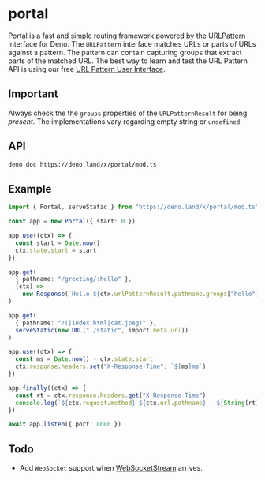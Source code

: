 # portal

Portal is a fast and simple routing framework powered by the
[URLPattern](https://developer.mozilla.org/en-US/docs/Web/API/URL_Pattern_API)
interface for Deno. The `URLPattern` interface matches URLs or parts of URLs
against a pattern. The pattern can contain capturing groups that extract parts
of the matched URL. The best way to learn and test the URL Pattern API is using
our free [URL Pattern User Interface](https://dev.zaubrik.com/urlpattern/).

## Important

Always check the the `groups` properties of the `URLPatternResult` for being
_present_. The implementations vary regarding empty string or `undefined`.

## API

```bash
deno doc https://deno.land/x/portal/mod.ts
```

## Example

```ts
import { Portal, serveStatic } from "https://deno.land/x/portal/mod.ts"

const app = new Portal({ start: 0 })

app.use((ctx) => {
  const start = Date.now()
  ctx.state.start = start
})

app.get(
  { pathname: "/greeting/:hello" },
  (ctx) =>
    new Response(`Hello ${ctx.urlPatternResult.pathname.groups["hello"]}`)
)

app.get(
  { pathname: "/(|index.html|cat.jpeg)" },
  serveStatic(new URL("./static", import.meta.url))
)

app.use((ctx) => {
  const ms = Date.now() - ctx.state.start
  ctx.response.headers.set("X-Response-Time", `${ms}ms`)
})

app.finally((ctx) => {
  const rt = ctx.response.headers.get("X-Response-Time")
  console.log(`${ctx.request.method} ${ctx.url.pathname} - ${String(rt)}`)
})

await app.listen({ port: 8080 })
```

## Todo

- Add `WebSocket` support when
  [WebSocketStream](https://deno.land/manual/runtime/http_server_apis#websocket-support)
  arrives.
